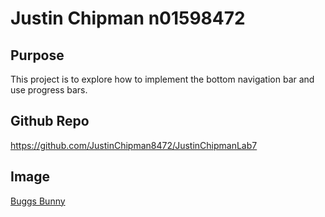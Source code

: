 # Justin Chipman n01598472

## Purpose
This project is to explore how to implement the bottom navigation bar and use progress bars.

## Github Repo
https://github.com/JustinChipman8472/JustinChipmanLab7

## Image
[Buggs Bunny](https://upload.wikimedia.org/wikipedia/en/thumb/1/17/Bugs_Bunny.svg/1200px-Bugs_Bunny.svg.png)